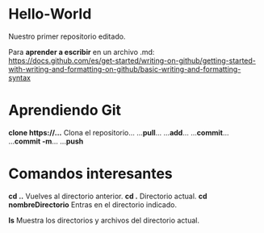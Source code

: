 # Hello-World
Nuestro primer repositorio editado.

Para **aprender a escribir** en un archivo .md: https://docs.github.com/es/get-started/writing-on-github/getting-started-with-writing-and-formatting-on-github/basic-writing-and-formatting-syntax

# Aprendiendo Git
**clone https://...** Clona el repositorio...
...**pull**...
...**add**...
...**commit**...
...**commit -m**...
...**push**

# Comandos interesantes
**cd ..** Vuelves al directorio anterior.
**cd .** Directorio actual.
**cd nombreDirectorio** Entras en el directorio indicado.

**ls** Muestra los directorios y archivos del directorio actual.
